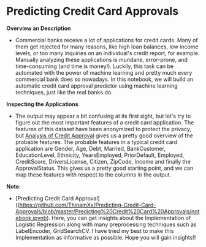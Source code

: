 # **Predicting Credit Card Approvals**

**Overview an Description**
- Commercial banks receive a lot of applications for credit cards. Many of them get rejected for many reasons, like high loan balances, low income levels, or too many inquiries on an individual's credit report, for example. Manually analyzing these applications is mundane, error-prone, and time-consuming (and time is money!). Luckily, this task can be automated with the power of machine learning and pretty much every commercial bank does so nowadays. In this notebook, we will build an automatic credit card approval predictor using machine learning techniques, just like the real banks do.

**Inspecting the Applications**
- The output may appear a bit confusing at its first sight, but let's try to figure out the most important features of a credit card application. The features of this dataset have been anonymized to protect the privacy, but [Analysis of Credit Approval](http://rstudio-pubs-static.s3.amazonaws.com/73039_9946de135c0a49daa7a0a9eda4a67a72.html) gives us a pretty good overview of the probable features. The probable features in a typical credit card application are Gender, Age, Debt, Married, BankCustomer, EducationLevel, Ethnicity, YearsEmployed, PriorDefault, Employed, CreditScore, DriversLicense, Citizen, ZipCode, Income and finally the ApprovalStatus. This gives us a pretty good starting point, and we can map these features with respect to the columns in the output.

**Note:**
- [Predicting Credit Card Approval]((https://github.com/ThinamXx/Predicting-Credit-Card-Approvals/blob/master/Predicting%20Credit%20Card%20Approvals/notebook.ipynb). Here, you can get insights about the Implementation of Logistic Regression along with many preprocessing techniques such as LabelEncoder, GridSearchCV. I have tried my best to make this Implementation as informative as possible. Hope you will gain insights!!
